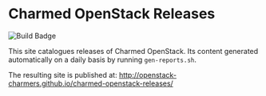 # Charmed OpenStack Releases

![Build Badge](https://github.com/openstack-charmers/charmed-openstack-releases/actions/workflows/build.yaml/badge.svg)

This site catalogues releases of Charmed OpenStack. Its content generated
automatically on a daily basis by running `gen-reports.sh`.

The resulting site is published at: http://openstack-charmers.github.io/charmed-openstack-releases/
